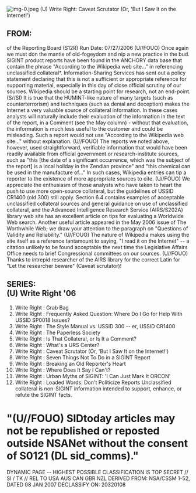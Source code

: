 ![img-0.jpeg](img-0.jpeg)
(U) Write Right: Caveat Scrutator (Or, 'But I Saw It on the Internet!')

## FROM:

of the Reporting Board (S12R)
Run Date: 07/27/2006
(U//FOUO) Once again we must don the mantle of old-fogeydom and nip a new practice in the bud. SIGINT product reports have been found in the ANCHORY data base that contain the phrase "According to the Wikipedia web site..." in referencing unclassified collateral*. Information-Sharing Services has sent out a policy statement declaring that this is not a sufficient or appropriate reference for supporting material, especially in this day of close official scrutiny of our sources. Wikipedia should be a starting point for research, not an end-point.
(S//SI) It is true that the HUMINT-like nature of many targets (such as counterterrorism) and techniques (such as denial and deception) makes the Internet a very valuable source of collateral information. In these cases analysts will naturally include their evaluation of the information in the text of the report, in a Comment (see the May column) - without that evaluation, the information is much less useful to the customer and could be misleading. Such a report would not use "According to the Wikipedia web site..." without explanation.
(U//FOUO) The reports we noted above, however, used straightforward, verifiable information that would have been readily available from official government or research-institute sources, such as "this [the date of a significant occurrence, which was the subject of the report] is a local holiday in the Zendian province" and "this chemical can be used in the manufacture of..." In such cases, Wikipedia entries can tip a reporter to the existence of more appropriate sources to cite.
(U//FOUO) We appreciate the enthusiasm of those analysts who have taken to heart the push to use more open-source collateral, but the guidelines of USSID CR1400 (old 300) still apply. Section 6.4 contains examples of acceptable unclassified collateral sources and general guidance on use of unclassified collateral, and the Advanced Intelligence Research Service (AIRS/S202A) library web site has an excellent article on tips for evaluating a Worldwide Web search. Another useful article appeared in the May 2006 issue of The Worthwhile Web; we draw your attention to the paragraph on "Questions of Validity and Reliability."
(U//FOUO) The nature of Wikipedia makes using the site itself as a reference tantamount to saying, "I read it on the Internet" -- a citation unlikely to be found acceptable the next time the Legislative Affairs Office needs to brief Congressional committees on our sources.
(U//FOUO) Thanks to intrepid researcher of the AIRS library for the correct Latin for "Let the researcher beware" (Caveat scrutator)!

## SERIES: <br> (U) Write Right '06

1. Write Right : Grab Bag
2. Write Right : Frequently Asked Question: Where Do I Go for Help With USSID SP0018 Issues?
3. Write Right : The Style Manual vs. USSID 300 -- er, USSID CR1400
4. Write Right : The Paperless Society
5. Write Right : Is That Collateral, or Is It a Comment?
6. Write Right : What's a URS Center?
7. Write Right : Caveat Scrutator (Or, 'But I Saw It on the Internet!')
8. Write Right : Seven Things Not To Do in a SIGINT Report
9. Write Right : Breaking an Old Reporter's Heart
10. Write Right : Where Does It Say I Can't?
11. Write Right : Urban Myths of SIGINT: 'I Can Just Mark It ORCON'
12. Write Right : Loaded Words: Don't Politicize Reports
Unclassified collateral is non-SIGINT information intended to support, enhance, or refute the SIGINT facts.

# "(U//FOUO) SIDtoday articles may not be republished or reposted outside NSANet without the consent of S0121 (DL sid_comms)." 

DYNAMIC PAGE -- HIGHEST POSSIBLE CLASSIFICATION IS TOP SECRET // SI / TK // REL TO USA AUS CAN GBR NZL DERIVED FROM: NSA/CSSM 1-52, DATED 08 JAN 2007 DECLASSIFY ON: 20320108
